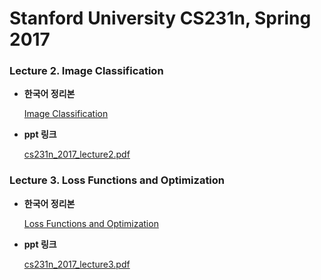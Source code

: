 # Stanford University CS231n, Spring 2017

### Lecture 2. Image Classification

- **한국어 정리본**

  [Image Classification](https://on-jungwoan.github.io/dl/cs231n_1/)

- **ppt 링크**

  [cs231n_2017_lecture2.pdf](https://github.com/On-JungWoan/CS231n/blob/master/ppt/cs231n_2017_lecture2.pdf)

### Lecture 3. Loss Functions and Optimization

- **한국어 정리본**

  [Loss Functions and Optimization](https://on-jungwoan.github.io/dl/cs231n_2/)

- **ppt 링크**

  [cs231n_2017_lecture3.pdf](https://github.com/On-JungWoan/CS231n/blob/master/ppt/cs231n_2017_lecture3.pdf)  